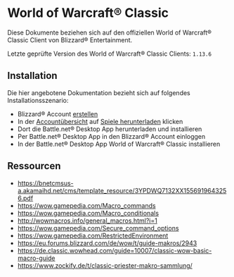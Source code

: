 # World of Warcraft® Classic

Diese Dokumente beziehen sich auf den offiziellen World of Warcraft® Classic Client von Blizzard® Entertainment.

Letzte geprüfte Version des World of Warcraft® Classic Clients: `1.13.6`

## Installation

Die hier angebotene Dokumentation bezieht sich auf folgendes Installationsszenario:

* Blizzard® Account [erstellen](https://eu.battle.net/login/de/)
* In der [Accountübersicht](https://account.blizzard.com/overview) auf [Spiele herunterladen](https://www.blizzard.com/de-de/download/) klicken
*  Dort die Battle.net® Desktop App herunterladen und installieren
* Per Battle.net® Desktop App in den Blizzard® Account einloggen
* In der Battle.net® Desktop App World of Warcraft® Classic installieren

## Ressourcen

* https://bnetcmsus-a.akamaihd.net/cms/template_resource/3YPDWQ7132XX1556919643256.pdf
* https://wow.gamepedia.com/Macro_commands
* https://wow.gamepedia.com/Macro_conditionals
* http://wowmacros.info/general_macros.html?i=1
* https://wow.gamepedia.com/Secure_command_options
* https://wow.gamepedia.com/RestrictedEnvironment
* https://eu.forums.blizzard.com/de/wow/t/guide-makros/2943
* https://de.classic.wowhead.com/guide=10007/classic-wow-basic-macro-guide
* https://www.zockify.de/t/classic-priester-makro-sammlung/
